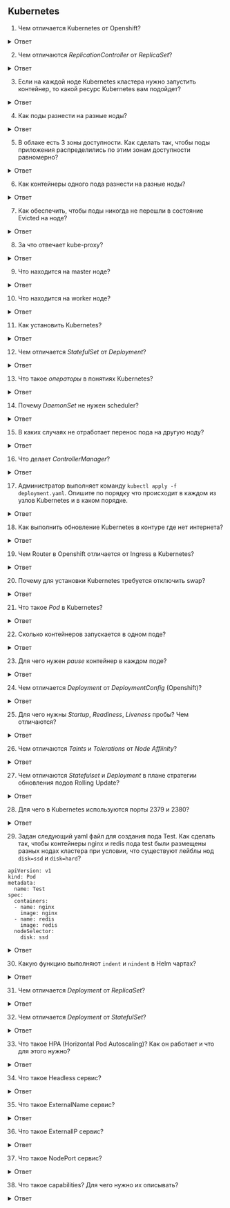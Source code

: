 ## Kubernetes

1. Чем отличается Kubernetes от Openshift?

<details>
  <summary>Ответ</summary>

https://www.redhat.com/cms/managed-files/cl-openshift-and-kubernetes-ebook-f25170wg-202010-en.pdf

1. Openshift имеет более строгие политики безопасности и модели аутентификации.
2. Openshift поддерживает полную интеграцию CI/CD Jenkins.
3. Openshift имеет веб-консоль по-умолчанию. В Kubernetes консоль необходимо дополнительно устанавливать консоль.
4. В Kubernetes возможно устанавливать сторонние сетевые плагины. В Openshift используется собственное сетевое решение Open vSwitch, которое предоставляет 3 различный плагина.
5. Kubernetes может быть установлен практически на любой дистрибутив Linux. Openshift имеет ограничения на устанавливаемые дистрибутивы, преимущественно используются RH-дистрибутивы.
6. Kubernets доступен в большинстве облачных платформ - GCP, AWS, Azure, Yandex.Cloud. Openshift доступен на облачной платформе Azure и облаке от IBM.
7. По-умолчанию, в Openshift поды в кластере могут быть запущены только под обычным пользователем, чтобы запустить под под пользователем root необходимо выдать права для сервисного аккаунта. В Kubernetes по-умолчанию поды могут быть запущены по пользователем root.

</details>

2. Чем отличаются *ReplicationController* от *ReplicaSet*?

<details>
  <summary>Ответ</summary>

ReplicationController гарантирует, что указанное количество реплик подов будут работать одновременно. Другими словами, ReplicationController гарантирует, что под или набор подов всегда активен и доступен.

ReplicaSet - это следующее поколение Replication Controller. Единственная разница между ReplicaSet и Replication Controller - это поддержка селектора. ReplicaSet поддерживает множественный выбор в селекторе, тогда как ReplicationController поддерживает в селекторе только выбор на основе равенства.

</details>

3. Если на каждой ноде Kubernetes кластера нужно запустить контейнер, то какой ресурс Kubernetes вам подойдет?

<details>
  <summary>Ответ</summary>

DaemonSet является контроллером, основным назначением которого является запуск подов на всех нодах кластера. Если нода добавляется/удаляется — DaemonSet автоматически добавит/удалит под на этой ноде.

DaemonSet подходят для запуска приложений, которые должны работать на всех нодах, например — екпортёры мониторинга, сбор логов и так далее.

</details>

4. Как поды разнести на разные ноды?

<details>
  <summary>Ответ</summary>

Необходимо настроить podAntiAffinity. Данное указание определяет, что для определенных подов следует использовать их размещание на разных нодах.

</details>

5. В облаке есть 3 зоны доступности. Как сделать так, чтобы поды приложения распределились по этим зонам доступности равномерно?

<details>
  <summary>Ответ</summary>

Необходимо настроить [podAntiAffinity](https://kubernetes.io/docs/concepts/scheduling-eviction/assign-pod-node/#an-example-of-a-pod-that-uses-pod-affinity). Либо, более новый вариант для данной задачи, настроить [topologySpreadConstraints](https://kubernetes.io/docs/concepts/scheduling-eviction/topology-spread-constraints/) с указание ключа лейбла зон.

</details>

6. Как контейнеры одного пода разнести на разные ноды?

<details>
  <summary>Ответ</summary>

Никак. Под - минимальная и неделимая сущность, Kubernetes оперирует подами, а не отдельными контейнерами. 

</details>

7. Как обеспечить, чтобы поды никогда не перешли в состояние Evicted на ноде? 

<details>
  <summary>Ответ</summary>

Когда узлу (node) кластера не хватает памяти или дискового пространства, он активирует флаг, сигнализирующий о данной проблеме. Данное действие блокирует любое новое выделение ресурсов на ноде и запускает процесс "выселения" (evicted) пода с ноды.

В этот момент kubelet начинает восстанавливать ресурсы, удаляя контейнеры и объявляя поды, как Failed, пока использование ресурсов снова не станет ниже порога "выселения".

Сначала kubelet пытается освободить ресурсы узла, особенно диск, путем удаления мертвых модулей и их контейнеров, а затем неиспользуемых образов. Если этого недостаточно, kubelet начинает выселять поды конечных пользователей в следующем порядке:

1. Best Effort.
2. Burstable поды, использующие больше ресурсов, чем запрос истощенного ресурса.
3. Burstable поды, использующие меньше ресурсов, чем запрос истощенного ресурса.

Чтобы под не был удален при "выселении", необходимо настроить политики QoS для пода как Guaranteed.

Подробнее в документации Kubernetes: [Create a Pod that gets assigned a QoS class of Guaranteed](https://kubernetes.io/docs/tasks/configure-pod-container/quality-service-pod/#create-a-pod-that-gets-assigned-a-qos-class-of-guaranteed)

Кроме того, можно использовать сущность кубернетиса PodDisruptionBudget, которая позволит регулировать количество вытесняемых подов и обеспчивать гарантированную доступность для конкретного микросервиса https://kubernetes.io/docs/tasks/run-application/configure-pdb/

</details>

8. За что отвечает kube-proxy?

<details>
  <summary>Ответ</summary>

Kube-proxy отвечает за взаимодействие между сервисами на разных нодах кластера.

</details>

9. Что находится на master ноде?

<details>
  <summary>Ответ</summary>

- Kube-apiserver отвечает за оркестрацию всех операций кластера.
- Controller-manager (Node controller + Replication Controller) Controller отвечает за функции контроля за нодами, репликами.
- ETCD cluster (распределенное хранилище ключ-значение) ETCD хранит информацию о кластере и его конфигурацию.
- Kube-sheduler отвечает за планирование приложений и контейнеров на нодах.

По-умолчанию на master ноде не размещаются контейнеры приложений, но данный фунционал возможно настроить.

</details>

10. Что находится на worker ноде?

<details>
  <summary>Ответ</summary>

- Kubelet слушает инструкции от kube-apiserver и разворачивает или удаляет контейнеры на нодах.
- Kube-proxy отвечает за взаимодействие между сервисами на разных нодах кластера.

На worker нодах по-умолчанию размещаются контейнеры приложений. На каждой ноде кластера устанавливается Docker или другая платформа контейнеризации (например RKT или containterd). На Master ноде также устанавливается Docker, если необходимо использовать компоненты Kubernetes в контейнерах.

</details>

11. Как установить Kubernetes?

<details>
  <summary>Ответ</summary>

1. Следовать инструкции [установки kubeadm](https://kubernetes.io/docs/setup/production-environment/tools/kubeadm/install-kubeadm/).

2. Установка с [использованием kubespray](https://github.com/kubernetes-sigs/kubespray).

</details>

12. Чем отличается *StatefulSet* от *Deployment*?

<details>
  <summary>Ответ</summary>

*Deployment* - ресурс Kubernetes предназначенный для развертывания приложения без сохранения состояния. При использовании PVC все реплики будут использовать один и тот же том, и ни один из них не будет иметь собственного состояния.

*StatefulSet* - поддерживают состояние приложений за пределами жизненного цикла отдельных модулей pod, например для хранилища. Используется для приложений с отслеживанием состояния, каждая реплика модуля будет иметь собственное состояние и будет использовать свой собственный том.

</details>

13. Что такое *операторы* в понятиях Kubernetes?

<details>
  <summary>Ответ</summary>

Операторы -- это программные расширения Kubernetes,призванное автоматизировать выполнение рутинных действий над объектами кластера при определённых событиях.

Оператор работает по подписке на события к API Kubernetes.

</details>

14. Почему *DaemonSet* не нужен scheduler?

<details>
  <summary>Ответ</summary>

DaemonSet гарантирует, что определенный под будет запущен на всех нодах кластера. При наличии DaemonSet в кластере на любой из существующих и будущих нод в кластере зарезервированы ресурсы для пода на ноде.

Здесь стоит сделать оговорку насчет того, что DaemonSet может работать не на всех нодах кластера, а на некоторых, выбранных, например, по nodeSelector. К примеру, у нас есть GPU ноды и нам нужно на все эти ноды задеплоить микросервис выполняющий вычисления на GPU.

</details>

15. В каких случаях не отработает перенос пода на другую ноду?

<details>
  <summary>Ответ</summary>

Если на другой ноде нет ресурсов для размещения пода или нет сетевой доступности до ноды.

</details>

16. Что делает *ControllerManager*?

<details>
  <summary>Ответ</summary>

Controller выполняет постоянный процесс мониторинга состояния кластера и различных компонент.

Controller-manager (Node controller + Replication Controller) - Controller отвечает за функции контроля за нодами, репликами.

</details>

17. Администратор выполняет команду `kubectl apply -f deployment.yaml`. Опишите по порядку что происходит в каждом из узлов Kubernetes и в каком порядке.

<details>
  <summary>Ответ</summary>

Клиент kubectl обращается к мастер-серверу kube-apiserver (стандартно на порт 6443), адрес мастер сервер задан в *.config* файле. В запросе передаётся информация, которую нужно применить в кластере обращения. API-сервер обращается к etcd хранилищу, проверяет наличие конфигурации запрашиваемого ресурса. Если конфигурация в хранилище etcd есть, то API-сервер сравнивает новую конфигурацию с конфигурацией в базе данных: если конфигурация одинаковая, то изменений в кластере не происходит, клиенту отдается ответ об успешности запрашиваемого действия, если конфигурации нет в etcd, то если требуемое действие касается создания сущностей, которые требуют ресурсов кластера (создания подов, хранилища pv/pvc и т.д.), scheduler проверяет возможность размещения подов на нодах и после чего происходит создание подов, при этом controll-manager контроллирует создание нужного количества реплик сущности. После создания требуемой сущности, происходит запись в etcd, controll-manager продолжает отслеживать состояние сущностей на протяжении всего цикла его жизни.

</details>

18. Как выполнить обновление Kubernetes в контуре где нет интернета?

<details>
  <summary>Ответ</summary>

Предварительно с рабочего кластера с новой версией Kubernetes и доступом в Интернет необходимо скачать требуемые пакеты kubeadm и образы api, controllmanager, etcd, scheduler, kubelet, docker-ce. Скачать пакеты с разрешением зависимостей возможно командой `yumdownloader --resolve kubeadm`. Образы скачиваются локально в архив `docker save <имя_образа> > <имя_образа>`.tar.

1. Удалить приложения из кластера.
```sh
helm delete --purge all
```

2. После того, как все необходимые компоненты скачены и загружены в контур без Интернета, выполняет команду сброса kubeadm.
```
kubeadm reset
```

3. Удаляем CNI-плагин Kubernetes.
```
yum remove kubernetes-cni-plugins
```

4. Локально устанавливаем необходимые пакеты.
```
yum install ./kubernetes_packages/*.rpm
```

5. Загружаем образы сервисов Kubernetes.
```
docker load < <имя_образа>.tar
```

6. Отключаем SELinux.
```sh
setenforce 0
sed -i 's/^SELINUX=enforcing$/SELINUX=permissive/' /etc/selinux/config
```

7. Определяем IP адрес master сервера.
```
IP=$(ip route get 1 | awk '{print $NF;exit}')
```

8. Инициализируем кластер Kubernetes.
```
kubeadm init --apiserver-advertise-address=$IP
```

9. Далее необходимо установить CNI-плагин, например Weave.

10. Разрешить на master ноде запускать контейнеры приложения.
```
kubectl taint nodes --all node-role.kubernetes.io/master-
```

На worker ноде выполняются аналогичные действия, кроме того, что устанавливается только kubelet. При инициализации master ноды выдаётся token для подключения worker нод, его необходимо сохранить, чтобы позже включить woker ноду в кластер.

</details>

19. Чем Router в Openshift отличается от Ingress в Kubernetes?

<details>
  <summary>Ответ</summary>

Router Openshift использует haproxy, как прокси-вебсервер. Ingress как в Kubernetes, так и OpenShift может быть разным (nginx, haproxy, caddy, etc).

</details>

20. Почему для установки Kubernetes требуется отключить swap?

<details>
  <summary>Ответ</summary>

Планировщик Kubernetes определяет наилучший доступный узел для развертывания вновь созданных модулей. Если в хост-системе разрешена подкачка памяти, это может привести к проблемам с производительностью и стабильностью в Kubernetes. По этой причине Kubernetes требует, чтобы вы отключили swap в хост-системе.

</details>

21. Что такое *Pod* в Kubernetes?

<details>
  <summary>Ответ</summary>

Минимальная сущность в Kubernetes и является абстракцией над контейнерами. Pod представляет собой запрос на запуск одного или более контейнеров на одном узле.

</details>

22. Сколько контейнеров запускается в одном поде?

<details>
  <summary>Ответ</summary>

По умолчанию при запуске одного контейнера в одном поде запускается еще *pause* контейнер. Итого, в одном поде может быть запущено *n+1* контейнеров.

</details>

23. Для чего нужен *pause* контейнер в каждом поде?

<details>
  <summary>Ответ</summary>

Контейнер *pause* запускается первым в поде и создаёт сетевое пространство имен для пода. Затем Kubernetes выполняет CNI плагин для присоединения контейнера *pause* к сети. Все контейнеры пода используют сетевое пространство имён (netns) этого *pause* контейнера.

</details>

24. Чем отличается *Deployment* от *DeploymentConfig* (Openshift)?

<details>
  <summary>Ответ</summary>

https://docs.openshift.com/container-platform/4.1/applications/deployments/what-deployments-are.html

</details>

25. Для чего нужны *Startup*, *Readiness*, *Liveness* пробы? Чем отличаются?

<details>
  <summary>Ответ</summary>

Kubelet использует **Liveness** пробу для проверки, когда перезапустить контейнер. Например, Liveness проба должна поймать блокировку, когда приложение запущено, но не может ничего сделать. В этом случае перезапуск приложения может помочь сделать приложение доступным, несмотря на баги.

Kubelet использует **Readiness** пробы, чтобы узнать, готов ли контейнер принимать траффик. Pod считается готовым, когда все его контейнеры готовы.

Одно из применений такого сигнала - контроль, какие Pod будут использованы в качестве бекенда для сервиса. Пока Pod не в статусе ready, он будет исключен из балансировщиков нагрузки сервиса.

Kubelet использует **Startup** пробы, чтобы понять, когда приложение в контейнере было запущено. Если проба настроена, он блокирует Liveness и Readiness проверки, до того как проба становится успешной, и проверяет, что эта проба не мешает запуску приложения. Это может быть использовано для проверки работоспособности медленно стартующих контейнеров, чтобы избежать убийства kubelet'ом прежде, чем они будут запущены.

</details>

26. Чем отличаются *Taints* и *Tolerations* от *Node Affiinity*?

<details>
  <summary>Ответ</summary>

*Node Affinity* - это свойство подов, которое позволяет нодам выбирать необходимый под. Node Affinity позволяет ограничивать для каких узлов под может быть запланирован, на основе меток на ноде. Node Affinity требует указания nodeSelector для пода с необходимым label ноды кластера.

Типы Node Affinity:
`<Требование 1><Момент 1><Требование 2><Момент 2>
requiredDuringSchedulingRequiredDuringExecution`

| Тип \ Момент | DuringScheduling | DuringExecution |
|-|-|-|
| Тип 1 | Required | Ignored |
| Тип 2 | Preferred | Ignored |
| Тип 3 | Required | Required |

Существуют определенные операторы nodeAffinity: In, NotIn, Exists, DoesNotExist, Gt или Lt.

---

*Taints* - это свойство нод, которое позволяет поду выбирать необходимую ноду. Tolerations применяеются к подам и позволяют (но не требуют) планировать модули на нодах с соответствующим Taints.

Установить для ноды Taints:
```
kubectl taint nodes <node-name> key=value:taint-effect
```
Taint-effect принимает значения - NoSchedule, PreferNoSchedule, NoExecute.

Пример:
```
kubectl taint nodes node1 app=blue:NoSchedule
```

- NoSchedule означает, что пока в спецификации пода не будет соответствующей записи tolerations, он не сможет быть развернут на ноде (в данном примере node10).

- PreferNoSchedule— упрощённая версия NoSchedule. В этом случае планировщик попытается не распределять поды, у которых нет соответствующей записи tolerations на ноду, но это не жёсткое ограничение. Если в кластере не окажется ресурсов, то поды начнут разворачиваться на этой ноде.

- NoExecute — этот эффект запускает немедленную эвакуацию подов, у которых нет соответствующей записи tolerations.

Taints и Tolerations работают вместе, чтобы гарантировать, что поды не запланированы на несоответствующие ноды. На ноду добавляется один или несколько Taints и это означает, что нода не должна принимать никакие поды, не относящиеся к Taints.

---

Taints и Tolerations не гарантирует, что определенный под будет размещен на нужной ноде. NodeAffinity - не гарантирует, что на определенной ноде, кроме выбранных подов, не будет размещены другие поды. 

</details>

27. Чем отличаются *Statefulset* и *Deployment* в плане стратегии обновления подов Rolling Update?

<details>
  <summary>Ответ</summary>

Стратегия обновления Rolling Update в **Deployment** предполагает последовательное обновление подов: сначала будет создан новый под, затем будет переключен трафик на новый под и затем удален старый под.

Стратегия обновления Rolling Update в **StatefulSet** предполагает обновление подов в обратном порядке, то есть под сначала будет удален, а потом установлен новый.

</details>

28. Для чего в Kubernetes используются порты 2379 и 2380?

<details>
  <summary>Ответ</summary>

2379 и 2380 - порты, которые используются etcd. 
2379 используется для взаимодействия etcd с компонентами control plane. 2380 используется только для взаимодействия компонентов etcd в кластере, при наличии множества master нод в кластере.

</details>

29. Задан следующий yaml файл для создания пода Test. Как сделать так, чтобы контейнеры nginx и redis пода test были размещены разных нодах кластера при условии, что существуют лейблы нод `disk=ssd` и `disk=hard`?
```
apiVersion: v1
kind: Pod
metadata:
  name: Test
spec:
  containers:
  - name: nginx
    image: nginx
  - name: redis
    image: redis
  nodeSelector:
    disk: ssd
```

<details>
  <summary>Ответ</summary>

Никак. Контейнеры одного пода могут размещаться только на одной ноде. Под является неделимой сущностью Kubernetes.

</details>

30. Какую функцию выполняют `indent` и `nindent` в Helm чартах?

<details>
  <summary>Ответ</summary>

`indent` делает отступ каждой строки в заданном списке до указанной ширины отступа.
`nindent` аналогична функции `indent`, но добавляет символ новой строки в начало каждой строки в списке.

</details>

31. Чем отличается *Deployment* от *ReplicaSet*?

<details>
  <summary>Ответ</summary>

ReplicaSet гарантирует, что определенное количество экземпляров подов (Pods) будет запущено в кластере Kubernetes.

Deployment предоставляет возможность декларативного обновления для объектов типа поды (Pods) и наборы реплик (ReplicaSets).

Deployment - уровень абстрации над ReplicaSet. Deployment будет создавать объект ReplicaSet, но с возможностью rolling-update и rollback.

Чтобы сохранить состояние при разворачивании Deployment необходимо установить ключ `--record` при применении манифеста.

</details>

32. Чем отличается *Deployment* от *StatefulSet*?

<details>
  <summary>Ответ</summary>

Deployment выполняет обновление подов и RelicaSets, и является наиболее используемым ресурсом Kubernetes для деплоя приложений, как правило – stateless приложений, но если подключить Persistent Volume – приложение можно использовать как stateful, но все поды деплоймента будут совместно использовать это хранилище и данные из него. Для PVC можно указать режим доступа как `ReadWriteMany`, так и `ReadOnlyMany`.

StatefulSet используются для управления stateful-приложениями. Создаёт не ReplicaSet, а Pod напрямую с уникальным именем. В связи с этим – при использовании StatefulSet нет возможности выполнить откат версии, но можно его удалить или выполнить скейлинг. При обновлении StatefulSet – будет выполнено RollingUpdate всех подов. StatefulSet использует `volumeClaimTemplates` для описания хранилища и при использовании PVC для каждого пода будет создан уникальный PVC и режимом доступа `ReadWriteOnce`.

</details>

33. Что такое HPA (Horizontal Pod Autoscaling)? Как он работает и что для этого нужно?

<details>
  <summary>Ответ</summary>

[HPA](https://kubernetes.io/docs/tasks/run-application/horizontal-pod-autoscale/) - механизм, который позволяет указать нужную метрику(и) настроить автоматический порог масштабирования Pod’ов в зависимости от изменения её значений.

Чтобы HPA работал необходимо, чтобы в кластере был установлен metrics-server, чтобы считывать меетрики потребления ресурсов. По умолчанию HPA можно настроить для метрики потребления CPU и/или памяти. Возможно расширение функционала HPA с помощью [keda](https://keda.sh/).

</details>

34. Что такое Headless сервис?

<details>
  <summary>Ответ</summary>

При указании `ClusterIP: None` для сервиса мы создаём "безголовый сервис", у данного сервиса не будет виртуального IP адреса. Headless сервис это просто А-запись в системе DNS, таким образом имя сервиса преобразуется не в виртуальный IP сервиса, а сразу в IP пода. Headless сервисы полезны, когда приложение само должно управлять тем, к какому Pod подключаться. Например, gRPC-клиенты держат по одному соединению с сервисами и сами управляют запросами, мультиплексируя запросы к одному серверу. В случае использования ClusterIP клиент может создать одно подключение и нагружать ровно один Pod сервера.

</details>

35. Что такое ExternalName сервис?

<details>
  <summary>Ответ</summary>

Сервис типа ExternalName добавляет запись типа CNAME во внутренний DNS сервер Kubernetes. Например:
```
apiVersion: v1
kind: Service
metadata:
  name: ya-ru
spec:
  type: ExternalName
  externalName: ya.ru
```
Для сервиса `ya-ru` не создаётся endpoint. Поэтому сразу переходим к запросам к DNS.
```
ya-ru.default.svc.cluster.local. 5 IN CNAME   ya.ru.
```

</details>

36. Что такое ExternalIP сервис?

<details>
  <summary>Ответ</summary>

При определении сервиса можно добавить поле externalIPs, в котором можно указать IP адрес машины кластера. При обращении на этот IP и указанный в сервисе порт, запрос будет переброшен на соответствующий сервис.
Например:
```
apiVersion: v1
kind: Service
metadata:
  name: external-svc-nginx
  labels:
    app: nginx
spec:
  ports:
    - name: http-main
      port: 8080
      protocol: TCP
      targetPort: 8090
  selector:
    app: nginx
  externalIPs:
    - 192.168.218.178
```
При обращении к 192.168.218.178:8080 запрос будет переброшен к сервису external-svc-nginx:8080

</details>

37. Что такое NodePort сервис?

<details>
  <summary>Ответ</summary>

Сервисы типа NodePort открывают порт на каждой ноде кластера на сетевых интерфейсах хоста. Все запросы, приходящие на этот порт, будут пересылаться на endpoints, связанные с данным сервисом.
Диапазон портов, который можно использовать в NodePort — 30000-32767. Но его можно изменить при конфигурации кластера.

</details>

38. Что такое capabilities? Для чего нужно их описывать?

<details>
  <summary>Ответ</summary>

[Capabilities](https://kubernetes.io/docs/tasks/configure-pod-container/security-context/#set-capabilities-for-a-container) - это разрешения на уровне ядра, которые позволяют гранулярно управлять разрешениями на вызовы ядра, вместо того, чтобы запускать все от имени пользователя root. Capabilities позволяют изменять права доступа к файлам, управлять сетевой подсистемой и выполняет общесистемные функции администрирования.

</details>
